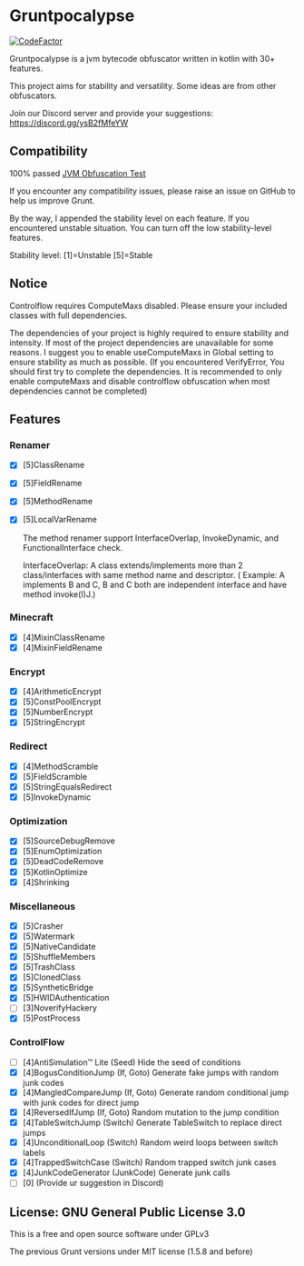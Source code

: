 # Gruntpocalypse

[![CodeFactor](https://www.codefactor.io/repository/github/spartanb312/grunt/badge)](https://www.codefactor.io/repository/github/spartanb312/grunt)

Gruntpocalypse is a jvm bytecode obfuscator written in kotlin with 30+ features.

This project aims for stability and versatility. Some ideas are from other obfuscators.

Join our Discord server and provide your suggestions: https://discord.gg/ysB2fMfeYW

## Compatibility

100% passed [JVM Obfuscation Test](https://github.com/sim0n/jvm-obfuscation-tester)

If you encounter any compatibility issues, please raise an issue on GitHub to help us improve Grunt.

By the way, I appended the stability level on each feature. If you encountered unstable situation. You can turn off the
low stability-level features.

Stability level: [1]=Unstable [5]=Stable

## Notice

Controlflow requires ComputeMaxs disabled. Please ensure your included classes with full dependencies.

The dependencies of your project is highly required to ensure stability and intensity. If most of the project
dependencies are unavailable for some reasons. I suggest you to enable useComputeMaxs in Global setting to ensure
stability as much as possible. (If you encountered VerifyError, You should first try to complete the dependencies. It is
recommended to only enable computeMaxs and disable controlflow obfuscation when most dependencies cannot be completed)

## Features

### Renamer

* [X] [5]ClassRename
* [X] [5]FieldRename
* [X] [5]MethodRename
* [X] [5]LocalVarRename

  The method renamer support InterfaceOverlap, InvokeDynamic, and FunctionalInterface check.

  InterfaceOverlap: A class extends/implements more than 2 class/interfaces with same method name and descriptor. (
  Example: A implements B and C, B and C both are independent interface and have method invoke(I)J.)

### Minecraft

* [X] [4]MixinClassRename
* [X] [4]MixinFieldRename

### Encrypt

* [X] [4]ArithmeticEncrypt
* [X] [5]ConstPoolEncrypt
* [X] [5]NumberEncrypt
* [X] [5]StringEncrypt

### Redirect

* [X] [4]MethodScramble
* [X] [5]FieldScramble
* [X] [5]StringEqualsRedirect
* [X] [5]InvokeDynamic

### Optimization

* [X] [5]SourceDebugRemove
* [X] [5]EnumOptimization
* [X] [5]DeadCodeRemove
* [X] [5]KotlinOptimize
* [X] [4]Shrinking

### Miscellaneous

* [X] [5]Crasher
* [X] [5]Watermark
* [X] [5]NativeCandidate
* [X] [5]ShuffleMembers
* [X] [5]TrashClass
* [X] [5]ClonedClass
* [X] [5]SyntheticBridge
* [X] [5]HWIDAuthentication
* [ ] [3]NoverifyHackery
* [X] [5]PostProcess

### ControlFlow
* [ ] [4]AntiSimulation™ Lite (Seed) Hide the seed of conditions
* [X] [4]BogusConditionJump (If, Goto) Generate fake jumps with random junk codes
* [X] [4]MangledCompareJump (If, Goto) Generate random conditional jump with junk codes for direct jump
* [X] [4]ReversedIfJump (If, Goto) Random mutation to the jump condition
* [X] [4]TableSwitchJump (Switch) Generate TableSwitch to replace direct jumps
* [X] [4]UnconditionalLoop (Switch) Random weird loops between switch labels
* [X] [4]TrappedSwitchCase (Switch) Random trapped switch junk cases
* [X] [4]JunkCodeGenerator (JunkCode) Generate junk calls
* [ ] [0] (Provide ur suggestion in Discord)

## License: GNU General Public License 3.0

This is a free and open source software under GPLv3

The previous Grunt versions under MIT license (1.5.8 and before)
